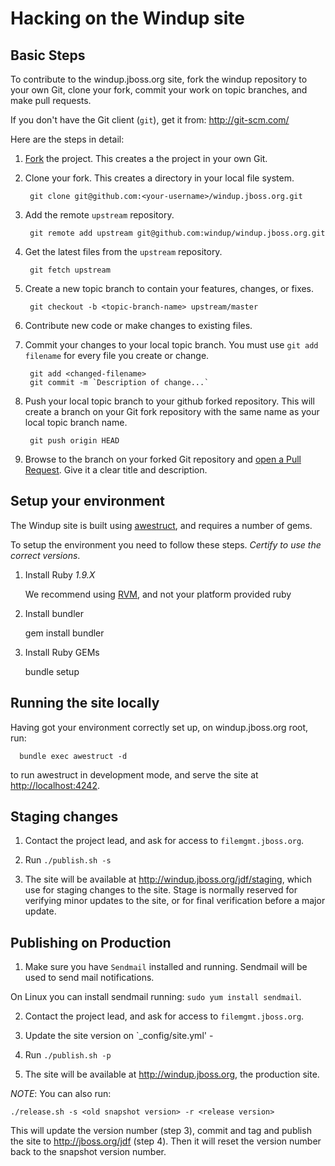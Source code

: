Hacking on the Windup site
=======================

Basic Steps
-----------

To contribute to the windup.jboss.org site, fork the windup repository to your own Git, clone your fork, commit your work on topic branches, and make pull requests. 

If you don't have the Git client (`git`), get it from: <http://git-scm.com/>

Here are the steps in detail:

1. [Fork](https://github.com/windup/windup.jboss.org/fork_select) the project. This creates a the project in your own Git.

2. Clone your fork. This creates a directory in your local file system.

        git clone git@github.com:<your-username>/windup.jboss.org.git

3. Add the remote `upstream` repository.

        git remote add upstream git@github.com:windup/windup.jboss.org.git

4. Get the latest files from the `upstream` repository.

        git fetch upstream

5. Create a new topic branch to contain your features, changes, or fixes.

        git checkout -b <topic-branch-name> upstream/master

6. Contribute new code or make changes to existing files. 

7. Commit your changes to your local topic branch. You must use `git add filename` for every file you create or change.

        git add <changed-filename>
        git commit -m `Description of change...`

8. Push your local topic branch to your github forked repository. This will create a branch on your Git fork repository with the same name as your local topic branch name.

        git push origin HEAD            

9. Browse to the <topic-branch-name> branch on your forked Git repository and [open a Pull Request](http://help.github.com/send-pull-requests/). Give it a clear title and description.


Setup your environment
----------------------

The Windup site is built using [awestruct](http://awestruct.org/), and requires a number of gems.

To setup the environment you need to follow these steps. *Certify to use the correct versions*.


1. Install Ruby *1.9.X*

    We recommend using [RVM](rvm.io), and not your platform provided ruby

2. Install bundler
  
    gem install bundler

3. Install Ruby GEMs

    bundle setup       

Running the site locally
------------------------

Having got your environment correctly set up, on windup.jboss.org root, run:

      bundle exec awestruct -d

to run awestruct in development mode, and serve the site at <http://localhost:4242>.

Staging changes
---------------

1. Contact the project lead, and ask for access to `filemgmt.jboss.org`. 

2. Run `./publish.sh -s`

3. The site will be available at <http://windup.jboss.org/jdf/staging>, which use for staging changes to the site. Stage is normally reserved for verifying minor updates to the site, or for final verification before a major update. 


Publishing on Production
------------------------

1. Make sure you have `Sendmail` installed and running. Sendmail will be used to send mail notifications.

 On Linux you can install sendmail running: `sudo yum install sendmail`.

2. Contact the project lead, and ask for access to `filemgmt.jboss.org`.

3. Update the site version on `_config/site.yml' - 

4. Run `./publish.sh -p`

5. The site will be available at <http://windup.jboss.org>, the production site.

_NOTE_: You can also run: 

    ./release.sh -s <old snapshot version> -r <release version>

This will update the version number (step 3), commit and tag and publish the site to <http://jboss.org/jdf> (step 4). Then it will reset the version number back to the snapshot version number.


